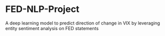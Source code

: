 # FED-NLP-Project
A deep learning model to predict direction of change in VIX by leveraging entity sentiment analysis on FED statements
